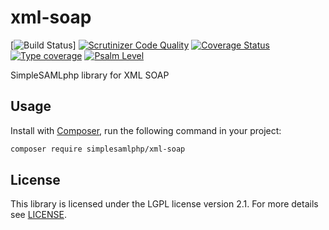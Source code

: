 # xml-soap

[![Build Status](https://github.com/simplesamlphp/xml-soap/actions/workflows/php.yml/badge.svg)]
[![Scrutinizer Code Quality](https://scrutinizer-ci.com/g/simplesamlphp/xml-soap/badges/quality-score.png?b=master)](https://scrutinizer-ci.com/g/simplesamlphp/xml-soap/?branch=master)
[![Coverage Status](https://codecov.io/gh/simplesamlphp/xml-soap/branch/master/graph/badge.svg)](https://codecov.io/gh/simplesamlphp/xml-soap)
[![Type coverage](https://shepherd.dev/github/simplesamlphp/xml-soap/coverage.svg)](https://shepherd.dev/github/simplesamlphp/xml-soap)
[![Psalm Level](https://shepherd.dev/github/simplesamlphp/xml-soap/level.svg)](https://shepherd.dev/github/simplesamlphp/xml-soap)

SimpleSAMLphp library for XML SOAP

## Usage

Install with [Composer](https://getcomposer.org/doc/00-intro.md),
run the following command in your project:

```bash
composer require simplesamlphp/xml-soap
```

## License

This library is licensed under the LGPL license version 2.1. For more details
see [LICENSE](https://raw.github.com/simplesamlphp/saml2/master/LICENSE).
